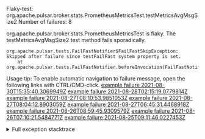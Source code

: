         
Flaky-test: org.apache.pulsar.broker.stats.PrometheusMetricsTest.testMetricsAvgMsgSize2
Number of failures: 8

org.apache.pulsar.broker.stats.PrometheusMetricsTest is flaky. The testMetricsAvgMsgSize2 test method fails sporadically.

```
org.apache.pulsar.tests.FailFastNotifier$FailFastSkipException: Skipped after failure since testFailFast system property is set.
	at org.apache.pulsar.tests.FailFastNotifier.beforeInvocation(FailFastNotifier.java:88)

```

Usage tip: To enable automatic navigation to failure message, open the following links with CTRL/CMD-click.
[example failure 2021-08-30T15:35:40.3069949Z](https://github.com/apache/pulsar/runs/3463119398?check_suite_focus=true#step:9:2963)
[example failure 2021-08-28T02:15:19.0779814Z](https://github.com/apache/pulsar/runs/3448473880?check_suite_focus=true#step:9:1960)
[example failure 2021-08-27T08:10:53.9851053Z](https://github.com/apache/pulsar/runs/3440980370?check_suite_focus=true#step:9:2027)
[example failure 2021-08-27T08:04:12.8903059Z](https://github.com/apache/pulsar/runs/3440855241?check_suite_focus=true#step:9:1952)
[example failure 2021-08-27T06:45:31.4468918Z](https://github.com/apache/pulsar/runs/3440411158?check_suite_focus=true#step:9:1953)
[example failure 2021-08-26T08:59:45.9309579Z](https://github.com/apache/pulsar/runs/3430539961?check_suite_focus=true#step:9:2662)
[example failure 2021-08-26T07:10:21.5484771Z](https://github.com/apache/pulsar/runs/3429892136?check_suite_focus=true#step:9:2014)
[example failure 2021-08-25T09:11:46.0227453Z](https://github.com/apache/pulsar/runs/3420085427?check_suite_focus=true#step:10:1946)


<details>
<summary>Full exception stacktrace</summary>
<code><pre>
org.apache.pulsar.tests.FailFastNotifier$FailFastSkipException: Skipped after failure since testFailFast system property is set.
	at org.apache.pulsar.tests.FailFastNotifier.beforeInvocation(FailFastNotifier.java:88)

</pre></code>
</details>


